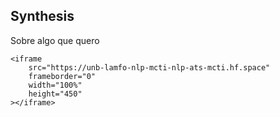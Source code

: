 ## Synthesis

Sobre algo que quero



```{=html}
<iframe
	src="https://unb-lamfo-nlp-mcti-nlp-ats-mcti.hf.space"
	frameborder="0"
	width="100%"
	height="450"
></iframe>
```